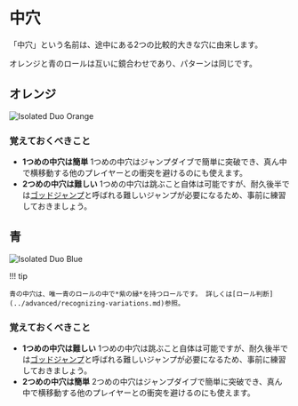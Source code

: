 # 中穴

「中穴」という名前は、途中にある2つの比較的大きな穴に由来します。

オレンジと青のロールは互いに鏡合わせであり、パターンは同じです。

## オレンジ

![Isolated Duo Orange](../images/rolls/isolated-duo-orange-annotated.jpg)

### 覚えておくべきこと

* **1つめの中穴は簡単** 1つめの中穴はジャンプダイブで簡単に突破でき、真ん中で横移動する他のプレイヤーとの衝突を避けるのにも使えます。
* **2つめの中穴は難しい** 1つめの中穴は跳ぶこと自体は可能ですが、耐久後半では[ゴッドジャンプ](../advanced/isolated-duo-god-jumps.md)と呼ばれる難しいジャンプが必要になるため、事前に練習しておきましょう。

## 青

![Isolated Duo Blue](../images/rolls/isolated-duo-blue-annotated.jpg)

!!! tip

    青の中穴は、唯一青のロールの中で*紫の縁*を持つロールです。 詳しくは[ロール判断](../advanced/recognizing-variations.md)参照。

### 覚えておくべきこと

* **1つめの中穴は難しい** 1つめの中穴は跳ぶこと自体は可能ですが、耐久後半では[ゴッドジャンプ](../advanced/isolated-duo-god-jumps.md)と呼ばれる難しいジャンプが必要になるため、事前に練習しておきましょう。
* **2つめの中穴は簡単** 2つめの中穴はジャンプダイブで簡単に突破でき、真ん中で横移動する他のプレイヤーとの衝突を避けるのにも使えます。